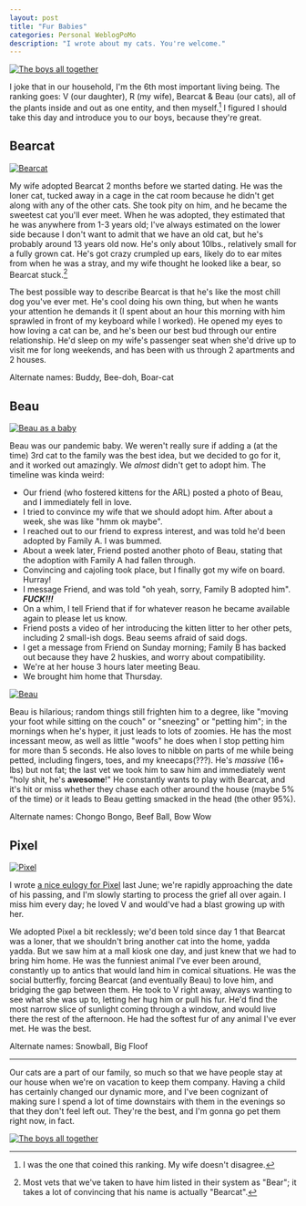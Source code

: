 ```yaml
---
layout: post
title: "Fur Babies"
categories: Personal WeblogPoMo
description: "I wrote about my cats. You're welcome."
---
```


<a href="{{ site.baseurl }}/assets/images/fur-babies/all_table.jpeg">
  <img alt="The boys all together" class="photo" src="{{ site.baseurl }}/assets/images/fur-babies/all_table.jpeg" />
</a>

I joke that in our household, I'm the 6th most important living being. The ranking goes: V (our daughter), R (my wife), Bearcat & Beau (our cats), all of the plants inside and out as one entity, and then myself.[^1] I figured I should take this day and introduce you to our boys, because they're great.

[^1]: I was the one that coined this ranking. My wife doesn't disagree.

## Bearcat

<a href="{{ site.baseurl }}/assets/images/fur-babies/bearcat.jpeg">
  <img alt="Bearcat" class="photo photo-left" src="{{ site.baseurl }}/assets/images/fur-babies/bearcat.jpeg" />
</a>

My wife adopted Bearcat 2 months before we started dating. He was the loner cat, tucked away in a cage in the cat room because he didn't get along with any of the other cats. She took pity on him, and he became the sweetest cat you'll ever meet. When he was adopted, they estimated that he was anywhere from 1-3 years old; I've always estimated on the lower side because I don't want to admit that we have an old cat, but he's probably around 13 years old now. He's only about 10lbs., relatively small for a fully grown cat. He's got crazy crumpled up ears, likely do to ear mites from when he was a stray, and my wife thought he looked like a bear, so Bearcat stuck.[^2]

[^2]: Most vets that we've taken to have him listed in their system as "Bear"; it takes a lot of convincing that his name is actually "Bearcat".

The best possible way to describe Bearcat is that he's like the most chill dog you've ever met. He's cool doing his own thing, but when he wants your attention he demands it (I spent about an hour this morning with him sprawled in front of my keyboard while I worked). He opened my eyes to how loving a cat can be, and he's been our best bud through our entire relationship. He'd sleep on my wife's passenger seat when she'd drive up to visit me for long weekends, and has been with us through 2 apartments and 2 houses.

Alternate names: Buddy, Bee-doh, Boar-cat

## Beau

<a href="{{ site.baseurl }}/assets/images/fur-babies/beau_baby.jpeg">
  <img alt="Beau as a baby" class="photo photo-right" src="{{ site.baseurl }}/assets/images/fur-babies/beau_baby.jpeg" />
</a>

Beau was our pandemic baby. We weren't really sure if adding a (at the time) 3rd cat to the family was the best idea, but we decided to go for it, and it worked out amazingly. We *almost* didn't get to adopt him. The timeline was kinda weird:

- Our friend (who fostered kittens for the ARL) posted a photo of Beau, and I immediately fell in love.
- I tried to convince my wife that we should adopt him. After about a week, she was like "hmm ok maybe".
- I reached out to our friend to express interest, and was told he'd been adopted by Family A. I was bummed.
- About a week later, Friend posted another photo of Beau, stating that the adoption with Family A had fallen through.
- Convincing and cajoling took place, but I finally got my wife on board. Hurray!
- I message Friend, and was told "oh yeah, sorry, Family B adopted him". ***FUCK!!!***
- On a whim, I tell Friend that if for whatever reason he became available again to please let us know.
- Friend posts a video of her introducing the kitten litter to her other pets, including 2 small-ish dogs. Beau seems afraid of said dogs.
- I get a message from Friend on Sunday morning; Family B has backed out because they have 2 huskies, and worry about compatibility.
- We're at her house 3 hours later meeting Beau.
- We brought him home that Thursday.

<a href="{{ site.baseurl }}/assets/images/fur-babies/beau.jpeg">
  <img alt="Beau" class="photo photo-left" src="{{ site.baseurl }}/assets/images/fur-babies/beau.jpeg" />
</a>

Beau is hilarious; random things still frighten him to a degree, like "moving your foot while sitting on the couch" or "sneezing" or "petting him"; in the mornings when he's hyper, it just leads to lots of zoomies. He has the most incessant meow, as well as little "woofs" he does when I stop petting him for more than 5 seconds. He also loves to nibble on parts of me while being petted, including fingers, toes, and my kneecaps(???). He's *massive* (16+ lbs) but not fat; the last vet we took him to saw him and immediately went "holy shit, he's **awesome**!" He constantly wants to play with Bearcat, and it's hit or miss whether they chase each other around the house (maybe 5% of the time) or it leads to Beau getting smacked in the head (the other 95%).

Alternate names: Chongo Bongo, Beef Ball, Bow Wow

## Pixel

<a href="{{ site.baseurl }}/assets/images/fur-babies/pixel.jpeg">
  <img alt="Pixel" class="photo photo-right" src="{{ site.baseurl }}/assets/images/fur-babies/pixel.jpeg" />
</a>

I wrote [a nice eulogy for Pixel](https://niclake.me/pixel/) last June; we're rapidly approaching the date of his passing, and I'm slowly starting to process the grief all over again. I miss him every day; he loved V and would've had a blast growing up with her.

We adopted Pixel a bit recklessly; we'd been told since day 1 that Bearcat was a loner, that we shouldn't bring another cat into the home, yadda yadda. But we saw him at a mall kiosk one day, and just knew that we had to bring him home. He was the funniest animal I've ever been around, constantly up to antics that would land him in comical situations. He was the social butterfly, forcing Bearcat (and eventually Beau) to love him, and bridging the gap between them. He took to V right away, always wanting to see what she was up to, letting her hug him or pull his fur. He'd find the most narrow slice of sunlight coming through a window, and would live there the rest of the afternoon. He had the softest fur of any animal I've ever met. He was the best.

Alternate names: Snowball, Big Floof

---

Our cats are a part of our family, so much so that we have people stay at our house when we're on vacation to keep them company. Having a child has certainly changed our dynamic more, and I've been cognizant of making sure I spend a lot of time downstairs with them in the evenings so that they don't feel left out. They're the best, and I'm gonna go pet them right now, in fact.

<a href="{{ site.baseurl }}/assets/images/fur-babies/all_window.jpeg">
  <img alt="The boys all together" class="photo" src="{{ site.baseurl }}/assets/images/fur-babies/all_window.jpeg" />
</a>
